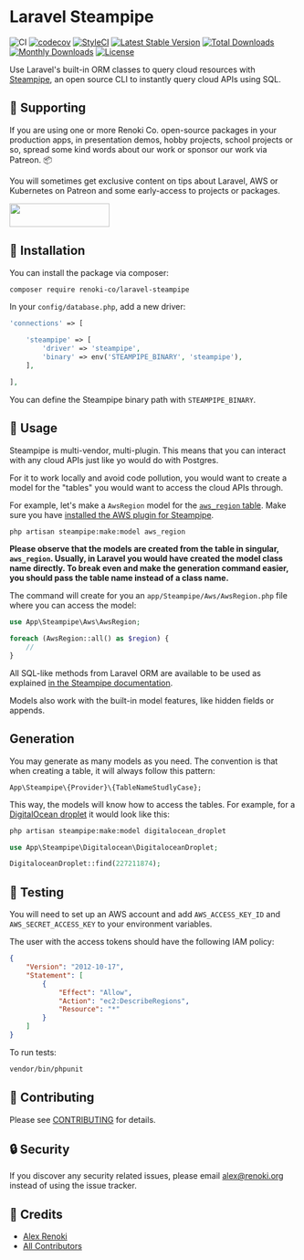 Laravel Steampipe
=================

![CI](https://github.com/renoki-co/laravel-steampipe/workflows/CI/badge.svg?branch=master)
[![codecov](https://codecov.io/gh/renoki-co/laravel-steampipe/branch/master/graph/badge.svg)](https://codecov.io/gh/renoki-co/laravel-steampipe/branch/master)
[![StyleCI](https://github.styleci.io/repos/407113139/shield?branch=master)](https://github.styleci.io/repos/407113139)
[![Latest Stable Version](https://poser.pugx.org/renoki-co/laravel-steampipe/v/stable)](https://packagist.org/packages/renoki-co/laravel-steampipe)
[![Total Downloads](https://poser.pugx.org/renoki-co/laravel-steampipe/downloads)](https://packagist.org/packages/renoki-co/laravel-steampipe)
[![Monthly Downloads](https://poser.pugx.org/renoki-co/laravel-steampipe/d/monthly)](https://packagist.org/packages/renoki-co/laravel-steampipe)
[![License](https://poser.pugx.org/renoki-co/laravel-steampipe/license)](https://packagist.org/packages/renoki-co/laravel-steampipe)

Use Laravel's built-in ORM classes to query cloud resources with [Steampipe](https://hub.steampipe.io), an open source CLI to instantly query cloud APIs using SQL.

## 🤝 Supporting

If you are using one or more Renoki Co. open-source packages in your production apps, in presentation demos, hobby projects, school projects or so, spread some kind words about our work or sponsor our work via Patreon. 📦

You will sometimes get exclusive content on tips about Laravel, AWS or Kubernetes on Patreon and some early-access to projects or packages.

[<img src="https://c5.patreon.com/external/logo/become_a_patron_button.png" height="41" width="175" />](https://www.patreon.com/bePatron?u=10965171)

## 🚀 Installation

You can install the package via composer:

```bash
composer require renoki-co/laravel-steampipe
```

In your `config/database.php`, add a new driver:

```php
'connections' => [

    'steampipe' => [
        'driver' => 'steampipe',
        'binary' => env('STEAMPIPE_BINARY', 'steampipe'),
    ],

],
```

You can define the Steampipe binary path with `STEAMPIPE_BINARY`.

## 🙌 Usage

Steampipe is multi-vendor, multi-plugin. This means that you can interact with any cloud APIs just like yo would do with Postgres.

For it to work locally and avoid code pollution, you would want to create a model for the "tables" you would want to access the cloud APIs through.

For example, let's make a `AwsRegion` model for the [`aws_region` table](https://hub.steampipe.io/plugins/turbot/aws/tables/aws_region). Make sure you have [installed the AWS plugin for Steampipe](https://steampipe.io/docs).

```bash
php artisan steampipe:make:model aws_region
```

**Please observe that the models are created from the table in singular, `aws_region`. Usually, in Laravel you would have created the model class name directly. To break even and make the generation command easier, you should pass the table name instead of a class name.**

The command will create for you an `app/Steampipe/Aws/AwsRegion.php` file where you can access the model:

```php
use App\Steampipe\Aws\AwsRegion;

foreach (AwsRegion::all() as $region) {
    //
}
```

All SQL-like methods from Laravel ORM are available to be used as explained [in the Steampipe documentation](https://steampipe.io/docs/using-steampipe/writing-queries).

Models also work with the built-in model features, like hidden fields or appends.

## Generation

You may generate as many models as you need. The convention is that when creating a table, it will always follow this pattern:

```
App\Steampipe\{Provider}\{TableNameStudlyCase};
```

This way, the models will know how to access the tables. For example, for a [DigitalOcean droplet](https://hub.steampipe.io/plugins/turbot/digitalocean/tables/digitalocean_droplet) it would look like this:

```bash
php artisan steampipe:make:model digitalocean_droplet
```

```php
use App\Steampipe\Digitalocean\DigitaloceanDroplet;

DigitaloceanDroplet::find(227211874);
```

## 🐛 Testing

You will need to set up an AWS account and add `AWS_ACCESS_KEY_ID` and `AWS_SECRET_ACCESS_KEY` to your environment variables.

The user with the access tokens should have the following IAM policy:

```json
{
    "Version": "2012-10-17",
    "Statement": [
        {
            "Effect": "Allow",
            "Action": "ec2:DescribeRegions",
            "Resource": "*"
        }
    ]
}
```

To run tests:

``` bash
vendor/bin/phpunit
```

## 🤝 Contributing

Please see [CONTRIBUTING](CONTRIBUTING.md) for details.

## 🔒  Security

If you discover any security related issues, please email alex@renoki.org instead of using the issue tracker.

## 🎉 Credits

- [Alex Renoki](https://github.com/rennokki)
- [All Contributors](../../contributors)
